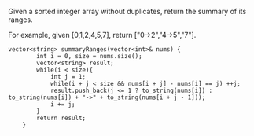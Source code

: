 Given a sorted integer array without duplicates, return the summary of its ranges.

For example, given [0,1,2,4,5,7], return ["0->2","4->5","7"].



```
vector<string> summaryRanges(vector<int>& nums) {
        int i = 0, size = nums.size();
        vector<string> result; 
        while(i < size){
            int j = 1; 
            while(i + j < size && nums[i + j] - nums[i] == j) ++j;
            result.push_back(j <= 1 ? to_string(nums[i]) : to_string(nums[i]) + "->" + to_string(nums[i + j - 1]));
            i += j; 
        }
        return result; 
    }
```